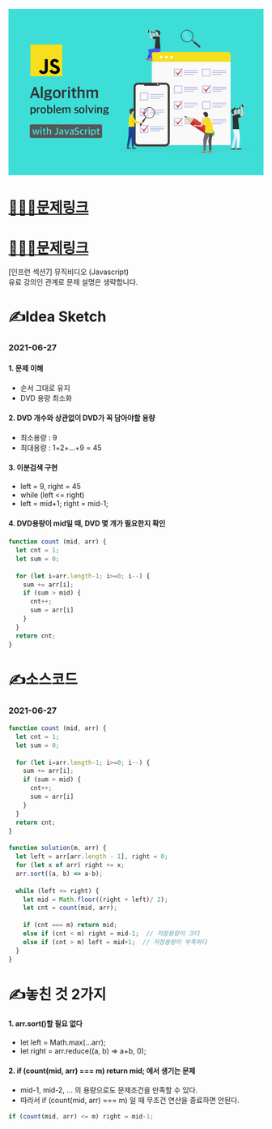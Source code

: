 [![인프런](../인프런표지.jpg)](https://www.inflearn.com/course/%EC%9E%90%EB%B0%94%EC%8A%A4%ED%81%AC%EB%A6%BD%ED%8A%B8-%EC%95%8C%EA%B3%A0%EB%A6%AC%EC%A6%98-%EB%AC%B8%EC%A0%9C%ED%92%80%EC%9D%B4/dashboard)
# [👩🏻‍💻문제링크](https://www.inflearn.com/course/%EC%9E%90%EB%B0%94%EC%8A%A4%ED%81%AC%EB%A6%BD%ED%8A%B8-%EC%95%8C%EA%B3%A0%EB%A6%AC%EC%A6%98-%EB%AC%B8%EC%A0%9C%ED%92%80%EC%9D%B4/dashboard)
# [👩🏻‍💻문제링크](https://www.inflearn.com/course/%EC%9E%90%EB%B0%94%EC%8A%A4%ED%81%AC%EB%A6%BD%ED%8A%B8-%EC%95%8C%EA%B3%A0%EB%A6%AC%EC%A6%98-%EB%AC%B8%EC%A0%9C%ED%92%80%EC%9D%B4/dashboard)

[인프런 섹션7] 뮤직비디오 (Javascript)  
유료 강의인 관계로 문제 설명은 생략합니다.

# ✍️Idea Sketch

### **2021-06-27**

#### 1. 문제 이해
-   순서 그대로 유지
-   DVD 용량 최소화

#### 2. DVD 개수와 상관없이 DVD가 꼭 담아야할 용량

-   최소용량 : 9
-   최대용량 : 1+2+…+9 = 45

#### 3. 이분검색 구현

-   left = 9, right = 45
-   while (left <= right)
-   left = mid+1; right = mid-1;

#### 4. DVD용량이 mid일 때, DVD 몇 개가 필요한지 확인

```javascript
function count (mid, arr) {
  let cnt = 1;
  let sum = 0;

  for (let i=arr.length-1; i>=0; i--) {
    sum += arr[i];
    if (sum > mid) {
      cnt++;
      sum = arr[i]
    }
  }
  return cnt;
}
```

# ✍️소스코드

### **2021-06-27**

```javascript
function count (mid, arr) {
  let cnt = 1;
  let sum = 0;

  for (let i=arr.length-1; i>=0; i--) {
    sum += arr[i];
    if (sum > mid) {
      cnt++;
      sum = arr[i]
    }
  }
  return cnt;
}

function solution(m, arr) {
  let left = arr[arr.length - 1], right = 0;
  for (let x of arr) right += x;  
  arr.sort((a, b) => a-b);

  while (left <= right) {
    let mid = Math.floor((right + left)/ 2);
    let cnt = count(mid, arr);

    if (cnt === m) return mid;
    else if (cnt < m) right = mid-1;  // 저장용랑이 크다
    else if (cnt > m) left = mid+1;  // 저장용량이 부족하다
  }
}
```

# ✍️놓친 것 2가지

#### 1. arr.sort()할 필요 없다

-   let left = Math.max(…arr);
-   let right = arr.reduce((a, b) => a+b, 0);

#### 2. if (count(mid, arr) === m) return mid; 에서 생기는 문제

-   mid-1, mid-2, … 의 용량으로도 문제조건을 만족할 수 있다.
-   따라서 if (count(mid, arr) === m) 일 때 무조건 연산을 종료하면 안된다.

```javascript
if (count(mid, arr) <= m) right = mid-1;
```